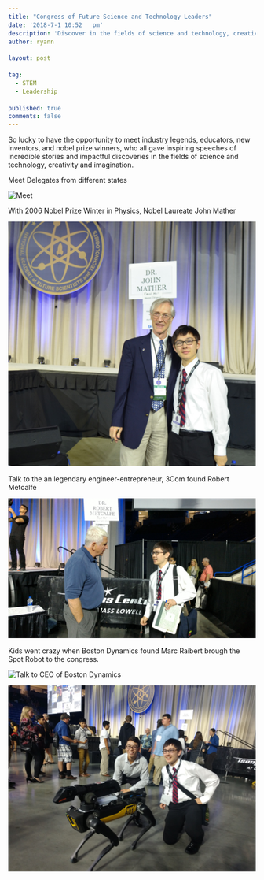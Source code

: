 ```yaml
---
title: "Congress of Future Science and Technology Leaders"
date: '2018-7-1 10:52	pm'
description: 'Discover in the fields of science and technology, creativity and imagination'
author: ryann	

layout: post

tag:
  - STEM
  - Leadership
  
published: true
comments: false
---
```



So lucky to have the opportunity to meet industry legends, educators, new inventors, and nobel prize winners, who all gave inspiring speeches of incredible stories and impactful discoveries in the fields of science and technology, creativity and imagination. 
  
Meet Delegates from different states

![Meet](/assets/images/posts/congress/group.jpge)  

With 2006 Nobel Prize Winter in Physics, Nobel Laureate John Mather

![Talk to JonMather](/assets/images/posts/congress/JohcMather.JPG)

Talk to the an legendary engineer-entrepreneur, 3Com found Robert Metcalfe 

![Talk to 3M CEO](/assets/images/posts/congress/RobertMetcalfe.jpg)

Kids went crazy when Boston Dynamics found Marc Raibert brough the Spot Robot to the congress. 

![Talk to CEO of Boston Dynamics](/assets/images/posts/congress/MarcRaibertBostonDynamics.jpg)

![Play with Robot](/assets/images/posts/congress/about-top.jpg)

